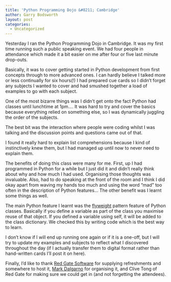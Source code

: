 ```yaml
---
title: 'Python Programming Dojo &#8211; Cambridge'
author: Garry Bodsworth
layout: post
categories:
  - Uncategorized
---
```

Yesterday I ran the Python Programming Dojo in Cambridge. It was my first time running such a public speaking event. We had four people in attendance which made it a bit easier on me after four or five last minute drop-outs.

Basically, it was to cover getting started in Python development from first concepts through to more advanced ones. I can hardly believe I talked more or less continually for six hours(!) I had prepared cue cards so I didn&#8217;t forget any subjects I wanted to cover and had smushed together a load of examples to go with each subject.

One of the most bizarre things was I didn&#8217;t get onto the fact Python had classes until lunchtime at 1pm&#8230;. It was hard to try and cover the basics because everything relied on something else, so I was dynamically juggling the order of the subjects.

The best bit was the interaction where people were coding whilst I was talking and the discussion points and questions came out of that.

I found it really hard to explain list comprehensions because I kind of instinctively knew them, but I had managed up until now to never need to explain them.

The benefits of doing this class were many for me. First, up I had programmed in Python for a while but I just did it and didn&#8217;t really think about why and how much I had used. Organising those thoughts was invaluable. Also, had to do speaking at the front of the room and I think I did okay apart from waving my hands too much and using the word &#8220;mad&#8221; too often in the description of Python features&#8230; The other benefit was I learnt some things as well.

The main Python feature I learnt was the [flyweight][1] pattern feature of Python classes. Basically if you define a variable as part of the class you maximise reuse of that object. If you defined a variable using self, it will be added to the class dictionary. We checked this by writing code which is the best way to learn.

I don&#8217;t know if I will end up running one again or if it is a one-off, but I will try to update my examples and subjects to reflect what I discovered throughout the day (if I actually transfer them to digital format rather than hand-written cards I&#8217;ll post it on here).

Finally, I&#8217;d like to thank [Red Gate Software][2] for supplying refreshments and somewhere to host it, [Mark Dalgarno][3] for organising it, and Clive Tong of Red Gate for making sure we could get in (and not forgetting the attendees).

 [1]: http://en.wikipedia.org/wiki/Flyweight_pattern
 [2]: http://www.red-gate.com/
 [3]: http://blog.software-acumen.com/